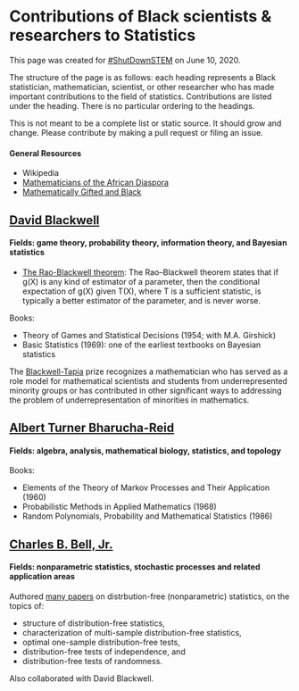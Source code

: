 # Contributions of Black scientists & researchers to Statistics

This page was created for [#ShutDownSTEM](https://www.shutdownstem.com/) on June 10, 2020. 

The structure of the page is as follows: each heading represents a Black statistician, mathematician, scientist, or other researcher who has made important contributions to the field of statistics. Contributions are listed under the heading. There is no particular ordering to the headings. 

This is not meant to be a complete list or static source. It should grow and change. Please contribute by making a pull request or filing an issue. 

#### General Resources

- Wikipedia
- [Mathematicians of the African Diaspora](http://www.math.buffalo.edu/mad/00.INDEXmad.html)
- [Mathematically Gifted and Black](https://mathematicallygiftedandblack.com/)

## [David Blackwell](https://en.wikipedia.org/wiki/David_Blackwell)

#### Fields: game theory, probability theory, information theory, and Bayesian statistics

- [The Rao-Blackwell theorem](https://en.wikipedia.org/wiki/Rao%E2%80%93Blackwell_theorem): The Rao–Blackwell theorem states that if g(X) is any kind of estimator of a parameter, then the conditional expectation of g(X) given T(X), where T is a sufficient statistic, is typically a better estimator of the parameter, and is never worse. 

Books:  
- Theory of Games and Statistical Decisions (1954; with M.A. Girshick)
- Basic Statistics (1969): one of the earliest textbooks on Bayesian statistics 

The [Blackwell-Tapia](https://mathinstitutes.org/diversity/blackwell-tapia-conference/) prize recognizes a mathematician who has served as a role model for mathematical scientists and students from underrepresented minority groups or has contributed in other significant ways to addressing the problem of underrepresentation of minorities in mathematics.


## [Albert Turner Bharucha-Reid](http://www.math.buffalo.edu/mad/PEEPS/bharucha-reid_a_t.html)

#### Fields: algebra, analysis, mathematical biology, statistics, and topology

Books:  
- Elements of the Theory of Markov Processes and Their Application (1960)
- Probabilistic Methods in Applied Mathematics (1968)
- Random Polynomials, Probability and Mathematical Statistics (1986)

## [Charles B. Bell, Jr.](https://www.blackpast.org/african-american-history/bell-jr-charles-b-1928/)

#### Fields: nonparametric statistics, stochastic processes and related application areas

Authored [many papers](http://www.math.buffalo.edu/mad/PEEPS/bell_charlesb.html) on distrbution-free (nonparametric) statistics, on the topics of: 
- structure of distribution-free statistics,
- characterization of multi-sample distribution-free statistics,
- optimal one-sample distribution-free tests,
- distribution-free tests of independence, and 
- distribution-free tests of randomness.

Also collaborated with David Blackwell. 


